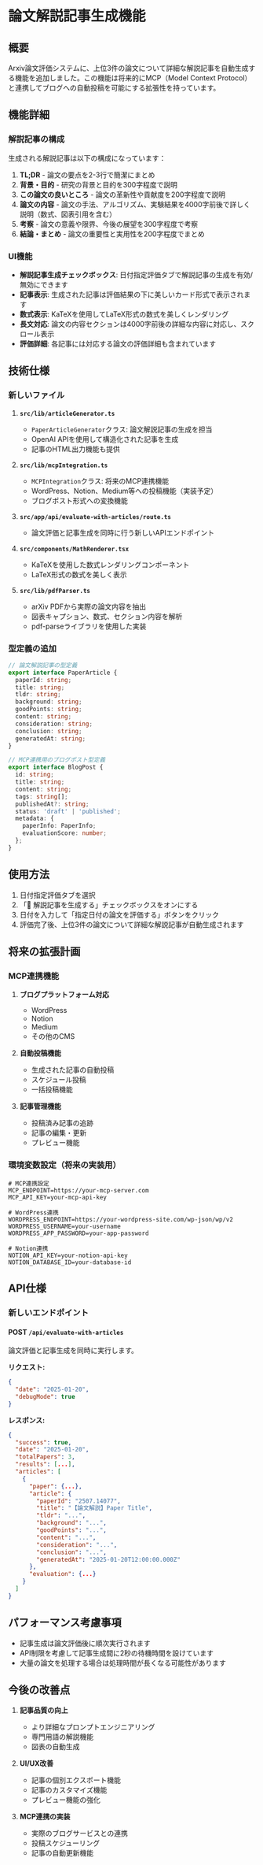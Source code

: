 # 論文解説記事生成機能

## 概要

Arxiv論文評価システムに、上位3件の論文について詳細な解説記事を自動生成する機能を追加しました。この機能は将来的にMCP（Model Context Protocol）と連携してブログへの自動投稿を可能にする拡張性を持っています。

## 機能詳細

### 解説記事の構成

生成される解説記事は以下の構成になっています：

1. **TL;DR** - 論文の要点を2-3行で簡潔にまとめ
2. **背景・目的** - 研究の背景と目的を300字程度で説明
3. **この論文の良いところ** - 論文の革新性や貢献度を200字程度で説明
4. **論文の内容** - 論文の手法、アルゴリズム、実験結果を4000字前後で詳しく説明（数式、図表引用を含む）
5. **考察** - 論文の意義や限界、今後の展望を300字程度で考察
6. **結論・まとめ** - 論文の重要性と実用性を200字程度でまとめ

### UI機能

- **解説記事生成チェックボックス**: 日付指定評価タブで解説記事の生成を有効/無効にできます
- **記事表示**: 生成された記事は評価結果の下に美しいカード形式で表示されます
- **数式表示**: KaTeXを使用してLaTeX形式の数式を美しくレンダリング
- **長文対応**: 論文の内容セクションは4000字前後の詳細な内容に対応し、スクロール表示
- **評価詳細**: 各記事には対応する論文の評価詳細も含まれています

## 技術仕様

### 新しいファイル

1. **`src/lib/articleGenerator.ts`**
   - `PaperArticleGenerator`クラス: 論文解説記事の生成を担当
   - OpenAI APIを使用して構造化された記事を生成
   - 記事のHTML出力機能も提供

2. **`src/lib/mcpIntegration.ts`**
   - `MCPIntegration`クラス: 将来のMCP連携機能
   - WordPress、Notion、Medium等への投稿機能（実装予定）
   - ブログポスト形式への変換機能

3. **`src/app/api/evaluate-with-articles/route.ts`**
   - 論文評価と記事生成を同時に行う新しいAPIエンドポイント

4. **`src/components/MathRenderer.tsx`**
   - KaTeXを使用した数式レンダリングコンポーネント
   - LaTeX形式の数式を美しく表示

5. **`src/lib/pdfParser.ts`**
   - arXiv PDFから実際の論文内容を抽出
   - 図表キャプション、数式、セクション内容を解析
   - pdf-parseライブラリを使用した実装

### 型定義の追加

```typescript
// 論文解説記事の型定義
export interface PaperArticle {
  paperId: string;
  title: string;
  tldr: string;
  background: string;
  goodPoints: string;
  content: string;
  consideration: string;
  conclusion: string;
  generatedAt: string;
}

// MCP連携用のブログポスト型定義
export interface BlogPost {
  id: string;
  title: string;
  content: string;
  tags: string[];
  publishedAt?: string;
  status: 'draft' | 'published';
  metadata: {
    paperInfo: PaperInfo;
    evaluationScore: number;
  };
}
```

## 使用方法

1. 日付指定評価タブを選択
2. 「📝 解説記事を生成する」チェックボックスをオンにする
3. 日付を入力して「指定日付の論文を評価する」ボタンをクリック
4. 評価完了後、上位3件の論文について詳細な解説記事が自動生成されます

## 将来の拡張計画

### MCP連携機能

1. **ブログプラットフォーム対応**
   - WordPress
   - Notion
   - Medium
   - その他のCMS

2. **自動投稿機能**
   - 生成された記事の自動投稿
   - スケジュール投稿
   - 一括投稿機能

3. **記事管理機能**
   - 投稿済み記事の追跡
   - 記事の編集・更新
   - プレビュー機能

### 環境変数設定（将来の実装用）

```env
# MCP連携設定
MCP_ENDPOINT=https://your-mcp-server.com
MCP_API_KEY=your-mcp-api-key

# WordPress連携
WORDPRESS_ENDPOINT=https://your-wordpress-site.com/wp-json/wp/v2
WORDPRESS_USERNAME=your-username
WORDPRESS_APP_PASSWORD=your-app-password

# Notion連携
NOTION_API_KEY=your-notion-api-key
NOTION_DATABASE_ID=your-database-id
```

## API仕様

### 新しいエンドポイント

#### POST `/api/evaluate-with-articles`

論文評価と記事生成を同時に実行します。

**リクエスト:**
```json
{
  "date": "2025-01-20",
  "debugMode": true
}
```

**レスポンス:**
```json
{
  "success": true,
  "date": "2025-01-20",
  "totalPapers": 3,
  "results": [...],
  "articles": [
    {
      "paper": {...},
      "article": {
        "paperId": "2507.14077",
        "title": "【論文解説】Paper Title",
        "tldr": "...",
        "background": "...",
        "goodPoints": "...",
        "content": "...",
        "consideration": "...",
        "conclusion": "...",
        "generatedAt": "2025-01-20T12:00:00.000Z"
      },
      "evaluation": {...}
    }
  ]
}
```

## パフォーマンス考慮事項

- 記事生成は論文評価後に順次実行されます
- API制限を考慮して記事生成間に2秒の待機時間を設けています
- 大量の論文を処理する場合は処理時間が長くなる可能性があります

## 今後の改善点

1. **記事品質の向上**
   - より詳細なプロンプトエンジニアリング
   - 専門用語の解説機能
   - 図表の自動生成

2. **UI/UX改善**
   - 記事の個別エクスポート機能
   - 記事のカスタマイズ機能
   - プレビュー機能の強化

3. **MCP連携の実装**
   - 実際のブログサービスとの連携
   - 投稿スケジューリング
   - 記事の自動更新機能